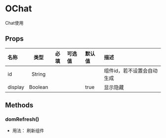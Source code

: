 # OChat

Chat使用

## Props

| 名称    |   类型  | 必填 | 可选值 | 默认值 | 描述                       |
| :------ | :-----: | :--: | :----- | :----- | :------------------------- |
| id      |  String |      |        |        | 组件id，若不设置会自动生成 |
| display | Boolean |      |        | true   | 显示隐藏                   |

## Methods

### domRefresh()
- 用法： 刷新组件